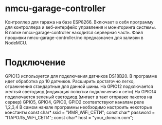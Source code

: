 # nmcu-garage-controller
Контроллер для гаража на базе ESP8266. Включает в себя программу для контроллера и веб-интерфейс управления и мониторинга системы.
В папке nmcu-garage-controller находится серверная часть.
Файл прошивки nmcu-garage-controller.ino предназначен для заливки в NodeMCU.

# Подключение
GPIO13 используется для подключения датчиков DS18B20. В программе идет обработка до 10 датчиков. Расширить достаточно легко, ограничения стандартные для данной шины.
На GPIO12 подключается желтый светодиод (индикация попытки подключения к сети)
На GPIO14 подключается зеленый светодиод (мигает в такт отправке пакетов на сервер)
GPIO5, GPIO4, GPIO0, GPIO2 соответствуют каналам реле 1,2,3,4
В самом начале программы необходимо настроить некоторые константы
const char* ssid     = "ИМЯ_WiFi_СЕТИ";
const char* password = "ПАРОЛЬ_WiFi_СЕТИ";
const char* host = "your_domain.com"; 
